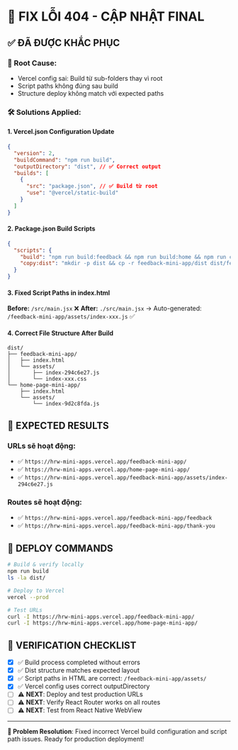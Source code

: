 # 🚀 FIX LỖI 404 - CẬP NHẬT FINAL

## ✅ ĐÃ ĐƯỢC KHẮC PHỤC

### 🔧 Root Cause:

- Vercel config sai: Build từ sub-folders thay vì root
- Script paths không đúng sau build
- Structure deploy không match với expected paths

### 🛠️ Solutions Applied:

#### 1. **Vercel.json Configuration Update**

```json
{
  "version": 2,
  "buildCommand": "npm run build",
  "outputDirectory": "dist", // ✅ Correct output
  "builds": [
    {
      "src": "package.json", // ✅ Build từ root
      "use": "@vercel/static-build"
    }
  ]
}
```

#### 2. **Package.json Build Scripts**

```json
{
  "scripts": {
    "build": "npm run build:feedback && npm run build:home && npm run copy:dist",
    "copy:dist": "mkdir -p dist && cp -r feedback-mini-app/dist dist/feedback-mini-app && cp -r home-page-mini-app/dist dist/home-page-mini-app"
  }
}
```

#### 3. **Fixed Script Paths in index.html**

**Before:** `/src/main.jsx` ❌
**After:** `./src/main.jsx` → Auto-generated: `/feedback-mini-app/assets/index-xxx.js` ✅

#### 4. **Correct File Structure After Build**

```
dist/
├── feedback-mini-app/
│   ├── index.html
│   └── assets/
│       ├── index-294c6e27.js
│       └── index-xxx.css
└── home-page-mini-app/
    ├── index.html
    └── assets/
        └── index-9d2c8fda.js
```

## 🎯 EXPECTED RESULTS

### URLs sẽ hoạt động:

- ✅ `https://hrw-mini-apps.vercel.app/feedback-mini-app/`
- ✅ `https://hrw-mini-apps.vercel.app/home-page-mini-app/`
- ✅ `https://hrw-mini-apps.vercel.app/feedback-mini-app/assets/index-294c6e27.js`

### Routes sẽ hoạt động:

- ✅ `https://hrw-mini-apps.vercel.app/feedback-mini-app/feedback`
- ✅ `https://hrw-mini-apps.vercel.app/feedback-mini-app/thank-you`

## 🚀 DEPLOY COMMANDS

```bash
# Build & verify locally
npm run build
ls -la dist/

# Deploy to Vercel
vercel --prod

# Test URLs
curl -I https://hrw-mini-apps.vercel.app/feedback-mini-app/
curl -I https://hrw-mini-apps.vercel.app/home-page-mini-app/
```

## 🧪 VERIFICATION CHECKLIST

- [x] ✅ Build process completed without errors
- [x] ✅ Dist structure matches expected layout
- [x] ✅ Script paths in HTML are correct: `/feedback-mini-app/assets/`
- [x] ✅ Vercel config uses correct outputDirectory
- [ ] ⚠️ **NEXT**: Deploy and test production URLs
- [ ] ⚠️ **NEXT**: Verify React Router works on all routes
- [ ] ⚠️ **NEXT**: Test from React Native WebView

---

**🎯 Problem Resolution**: Fixed incorrect Vercel build configuration and script path issues. Ready for production deployment!
